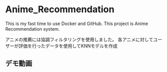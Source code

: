 # Anime_Recommendation

This is my fast time to use Docker and GitHub.
This project is Anime Recommendation system.

アニメの推薦には協調フィルタリングを使用しました。
各アニメに対してユーザーが評価を行ったデータを使用してKNNモデルを作成

## デモ動画


